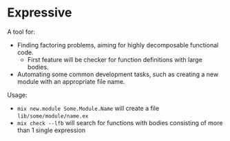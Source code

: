# Expressive

A tool for:

- Finding factoring problems, aiming for highly decomposable functional code.
  - First feature will be checker for function definitions with large bodies.
- Automating some common development tasks, such as creating a new module with an appropriate file name.

Usage:

- `mix new.module Some.Module.Name` will create a file `lib/some/module/name.ex`
- `mix check --lfb` will search for functions with bodies consisting of more than 1 single expression
